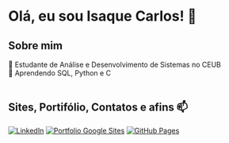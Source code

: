 # Olá, eu sou Isaque Carlos! 👋
## Sobre mim
🔭 Estudante de Análise e Desenvolvimento de Sistemas no CEUB <br>
🌱 Aprendendo SQL, Python e C <br>
<br>
## Sites, Portifólio, Contatos e afins 📫
[![LinkedIn](https://img.shields.io/badge/LinkedIn-0077B5?style=for-the-badge&logo=linkedin&logoColor=white)](https://www.linkedin.com/in/seu-perfil)
[![Portfolio Google Sites](https://img.shields.io/badge/Google_Sites-4285F4?style=for-the-badge&logo=google&logoColor=white)](https://sites.google.com/view/isaque-portifolio/in%C3%ADcio)
[![GitHub Pages](https://img.shields.io/badge/GitHub_Pages-222222?style=for-the-badge&logo=github&logoColor=white)](https://Isaque113.github.io)
